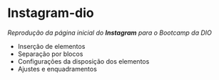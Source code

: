 # Instagram-dio

*Reprodução da página inicial do **Instagram** para o Bootcamp da DIO*



* Inserção de elementos
* Separação por blocos
* Configurações da disposição dos elementos
* Ajustes e enquadramentos